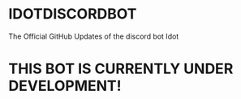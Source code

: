 # IDOTDISCORDBOT
The Official GitHub Updates of the discord bot Idot

# THIS BOT IS CURRENTLY UNDER DEVELOPMENT!
